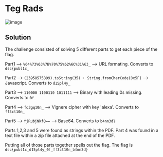# Teg Rads
![image](https://user-images.githubusercontent.com/81878622/135733519-b63fd6b8-77f0-4706-be37-7208cefd8f6d.png)

## Solution
The challenge consisted of solving 5 different parts to get each piece of the flag.

Part1 --> `%64%73%63%7B%70%75%62%6C%31%63_` --> URL formating. Converts to `dsc{publ1c_`

Part2 --> `(23958575899).toString(35) + String.fromCharCode(0x5F)` --> Javascript. Converts to `d15pl4y_`

Part3 --> `110000 1100110 1011111` --> Binary with leading 0s missing. Converts to `0f_`

Part4 --> `fq3gq10n_` --> Vignere cipher with key 'alexa'. Converts to `ff3ct10n_`

Part5 --> `YjRubjNkfQ==` --> Base64. Converts to `b4nn3d}`

Parts 1,2,3 and 5 were found as strings within the PDF. Part 4 was found in a text file within a zip file attached at the end of the PDF.

Putting all of those parts together spells out the flag. The flag is `dsc{publ1c_d15pl4y_0f_ff3ct10n_b4nn3d}`
